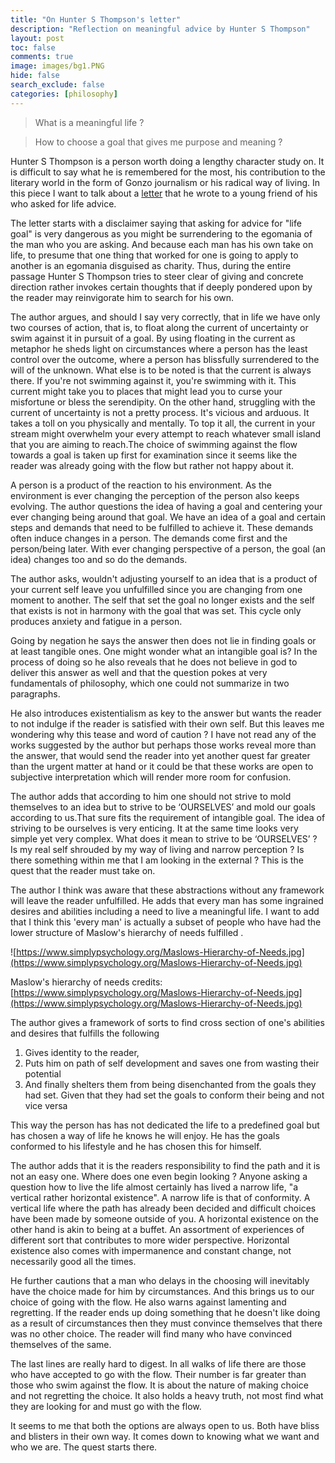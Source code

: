```yaml
---
title: "On Hunter S Thompson's letter"
description: "Reflection on meaningful advice by Hunter S Thompson"
layout: post
toc: false
comments: true
image: images/bg1.PNG
hide: false
search_exclude: false
categories: [philosophy]
---
```


>What is a meaningful life ?

>How to choose a goal that gives me purpose and meaning ?

Hunter S Thompson is a person worth doing a lengthy character study on. It is difficult to say what he is remembered for the most, his contribution to the literary world in the form of Gonzo journalism or his radical way of living. In this piece I want to talk about a [letter](https://fs.blog/2014/05/hunter-s-thompson-to-hume-logan/) that he wrote to a young friend of his who asked for life advice.

The letter starts with a disclaimer saying that asking for advice for "life goal" is very dangerous as you might be surrendering to the egomania of the man who you are asking. And because each man has his own take on life, to presume that one thing that worked for one is going to apply to another is an egomania disguised as charity. Thus, during the entire passage Hunter S Thompson tries to steer clear of giving and concrete direction rather invokes certain thoughts that if deeply pondered upon by the reader may reinvigorate him to search for his own.

The author argues, and should I say very correctly, that in life we have only two courses of action, that is, to float along the current of uncertainty or swim against it in pursuit of a goal. By using floating in the current as metaphor he sheds light on circumstances where a person has the least control over the outcome, where a person has blissfully surrendered to the will of the unknown. What else is to be noted is that the current is always there. If you're not swimming against it, you're swimming with it. This current might take you to places that might lead you to curse your misfortune or bless the serendipity. On the other hand, struggling with the current of uncertainty is not a pretty process. It's vicious and arduous. It takes a toll on you physically and mentally. To top it all, the current in your stream might overwhelm your every attempt to reach whatever small island that you are aiming to reach.The choice of swimming against the flow towards a goal is taken up first for examination since it seems like the reader was already going with the flow but rather not happy about it.

A person is a product of the reaction to his environment. As the environment is ever changing the perception of the person also keeps evolving. The author questions the idea of having a goal and centering your ever changing being around that goal. We have an idea of a goal and certain steps and demands that need to be fulfilled to achieve it. These demands often induce changes in a person. The demands come first and the person/being later. With ever changing perspective of a person, the goal (an idea) changes too and so do the demands. 

The author asks, wouldn't adjusting yourself to an idea that is a product of your current self leave you unfulfilled since you are changing from one moment to another. The self that set the goal no longer exists and the self that exists is not in harmony with the goal that was set. This cycle only produces anxiety and fatigue in a person.

Going by negation he says the answer then does not lie in finding goals or at least tangible ones. One might wonder what an intangible goal is? In the process of doing so he also reveals that he does not believe in god to deliver this answer as well and that the question pokes at very fundamentals of philosophy, which one could not summarize in two paragraphs.

He also introduces existentialism as key to the answer but wants the reader to not indulge if the reader is satisfied with their own self. But this leaves me wondering why this tease and word of caution ? I have not read any of the works suggested by the author but perhaps those works reveal more than the answer, that would send the reader into yet another quest far greater than the urgent matter at hand or it could be that these works are open to subjective interpretation which will render more room for confusion.

The author adds that according to him one should not strive to mold themselves to an idea but to strive to be ‘OURSELVES’ and mold our goals according to us.That sure fits the requirement of intangible goal. The idea of striving to be ourselves is very enticing. It at the same time looks very simple yet very complex. What does it mean to strive to be ‘OURSELVES’ ? Is my real self shrouded by my way of living and narrow perception ? Is there something within me that I am looking in the external ? This is the quest that the reader must take on.

The author I think was aware that these abstractions without any framework will leave the reader unfulfilled. He adds that every man has some ingrained desires and abilities including a need to live a meaningful life. I want to add that I think this 'every man' is actually a subset of people who have had the lower structure of Maslow's hierarchy of needs fulfilled .

![https://www.simplypsychology.org/Maslows-Hierarchy-of-Needs.jpg](https://www.simplypsychology.org/Maslows-Hierarchy-of-Needs.jpg)

Maslow's hierarchy of needs credits: [https://www.simplypsychology.org/Maslows-Hierarchy-of-Needs.jpg](https://www.simplypsychology.org/Maslows-Hierarchy-of-Needs.jpg)

The author gives a framework of sorts to find cross section of one's abilities and  desires that fulfills the following

1. Gives identity to the reader, 
2. Puts him on path of self development and saves one from wasting their potential
3. And finally shelters them from being disenchanted from the goals they had set. Given that they had set the goals to conform their being and not vice versa

This way the person has  has not dedicated the life to a predefined goal but has chosen a way of life he knows he will enjoy. He has the goals conformed to his lifestyle and he has chosen this for himself. 

The author adds that it is the readers responsibility to find the path and it is not an easy one. Where does one even begin looking ? Anyone asking a question how to live the life almost certainly has lived a narrow life, "a vertical rather horizontal existence". A narrow life is that of conformity. A vertical life where the path has already been decided and difficult choices have been made by someone outside of you. A horizontal existence on the other hand is akin to being at a buffet. An assortment of experiences of different sort that contributes to more wider perspective. Horizontal existence also comes with impermanence and constant change, not necessarily good all the times. 

He further cautions that a man who delays in the choosing will inevitably have the choice made for him by circumstances. And this brings us to our choice of going with the flow. He also warns against lamenting and regretting. If the reader ends up doing something that he doesn't like doing as a result of circumstances then they must convince themselves that there was no other choice. The reader will find many who have convinced themselves of the same.

The last lines are really hard to digest. In all walks of life there are those who have accepted to go with the flow. Their number is far greater than those who swim against the flow. It is about the nature of making choice and not regretting the choice. It also holds a heavy truth, not most find what they are looking for and must go with the flow.

It seems to me that both the options are always open to us. Both have bliss and blisters in their own way. It comes down to knowing what we want and who we are. The quest starts there.